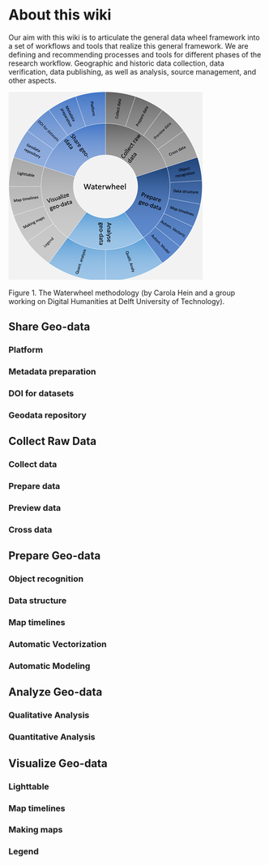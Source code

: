 # About this wiki
Our aim with this wiki is to articulate the general data wheel framework into a set of workflows and tools that realize this general framework. We are defining and recommending processes and tools for different phases of the research workflow. Geographic and historic data collection, data verification, data publishing, as well as analysis, source management, and other aspects.

![image](uploads/a179c4bf6a42c51e87eabbda378b1708/image.png)

Figure 1. The Waterwheel methodology (by Carola Hein and a group working on Digital Humanities at Delft University of Technology).


## Share Geo-data

### Platform

### Metadata preparation

### DOI for datasets

### Geodata repository

## Collect Raw Data

### Collect data

### Prepare data

### Preview data

### Cross data

## Prepare Geo-data

### Object recognition

### Data structure

### Map timelines

### Automatic Vectorization

### Automatic Modeling

## Analyze Geo-data

### Qualitative Analysis

### Quantitative Analysis

## Visualize Geo-data

### Lighttable

### Map timelines

### Making maps

### Legend